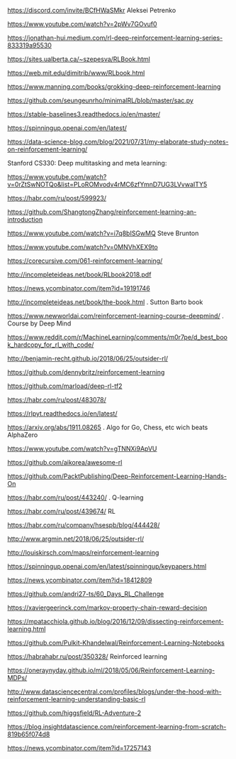 https://discord.com/invite/BCfHWaSMkr Aleksei Petrenko

https://www.youtube.com/watch?v=2pWv7GOvuf0

https://jonathan-hui.medium.com/rl-deep-reinforcement-learning-series-833319a95530

<https://sites.ualberta.ca/~szepesva/RLBook.html>

https://web.mit.edu/dimitrib/www/RLbook.html

https://www.manning.com/books/grokking-deep-reinforcement-learning

https://github.com/seungeunrho/minimalRL/blob/master/sac.py

https://stable-baselines3.readthedocs.io/en/master/

https://spinningup.openai.com/en/latest/

https://data-science-blog.com/blog/2021/07/31/my-elaborate-study-notes-on-reinforcement-learning/

Stanford CS330: Deep multitasking and meta learning:

https://www.youtube.com/watch?v=0rZtSwNOTQo&list=PLoROMvodv4rMC6zfYmnD7UG3LVvwaITY5

https://habr.com/ru/post/599923/

https://github.com/ShangtongZhang/reinforcement-learning-an-introduction

https://www.youtube.com/watch?v=i7q8bISGwMQ Steve Brunton

https://www.youtube.com/watch?v=0MNVhXEX9to  

https://corecursive.com/061-reinforcement-learning/

<http://incompleteideas.net/book/RLbook2018.pdf>

<https://news.ycombinator.com/item?id=19191746>

<http://incompleteideas.net/book/the-book.html> .   Sutton Barto book 

<https://www.newworldai.com/reinforcement-learning-course-deepmind/> . Course by Deep Mind

https://www.reddit.com/r/MachineLearning/comments/m0r7pe/d_best_book_hardcopy_for_rl_with_code/

http://benjamin-recht.github.io/2018/06/25/outsider-rl/

<https://github.com/dennybritz/reinforcement-learning>

<https://github.com/marload/deep-rl-tf2>

<https://habr.com/ru/post/483078/>

<https://rlpyt.readthedocs.io/en/latest/>


<https://arxiv.org/abs/1911.08265> . Algo for Go, Chess, etc wich beats AlphaZero

<https://www.youtube.com/watch?v=gTNNXi9ApVU>

<https://github.com/aikorea/awesome-rl>

<https://github.com/PacktPublishing/Deep-Reinforcement-Learning-Hands-On>

<https://habr.com/ru/post/443240/> . Q-learning

<https://habr.com/ru/post/439674/> RL

<https://habr.com/ru/company/hsespb/blog/444428/>

<http://www.argmin.net/2018/06/25/outsider-rl/>

<http://louiskirsch.com/maps/reinforcement-learning>

https://spinningup.openai.com/en/latest/spinningup/keypapers.html

https://news.ycombinator.com/item?id=18412809
	
https://github.com/andri27-ts/60_Days_RL_Challenge

https://xaviergeerinck.com/markov-property-chain-reward-decision

https://mpatacchiola.github.io/blog/2016/12/09/dissecting-reinforcement-learning.html

https://github.com/Pulkit-Khandelwal/Reinforcement-Learning-Notebooks

https://habrahabr.ru/post/350328/  Reinforced learning

https://oneraynyday.github.io/ml/2018/05/06/Reinforcement-Learning-MDPs/

http://www.datasciencecentral.com/profiles/blogs/under-the-hood-with-reinforcement-learning-understanding-basic-rl

https://github.com/higgsfield/RL-Adventure-2

https://blog.insightdatascience.com/reinforcement-learning-from-scratch-819b65f074d8

https://news.ycombinator.com/item?id=17257143
